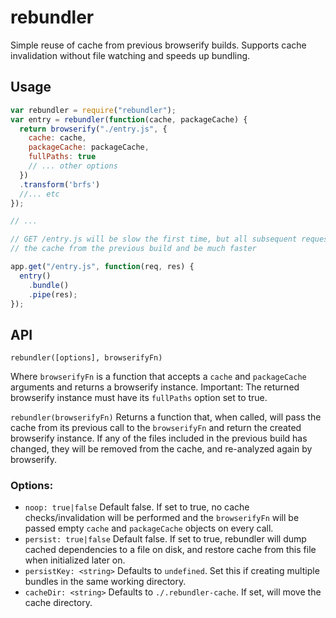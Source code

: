 # rebundler

Simple reuse of cache from previous browserify builds. Supports cache invalidation without file watching and speeds up
bundling.

## Usage

```js
var rebundler = require("rebundler");
var entry = rebundler(function(cache, packageCache) {
  return browserify("./entry.js", {
    cache: cache,
    packageCache: packageCache,
    fullPaths: true
    // ... other options
  })
  .transform('brfs')
  //... etc
});

// ...

// GET /entry.js will be slow the first time, but all subsequent requests will re-use
// the cache from the previous build and be much faster

app.get("/entry.js", function(req, res) {
  entry()
    .bundle()
    .pipe(res);
});
```

## API

`rebundler([options], browserifyFn)`

Where `browserifyFn` is a function that accepts a `cache` and `packageCache` arguments and returns a browserify instance.
Important: The returned browserify instance must have its `fullPaths` option set to true.

`rebundler(browserifyFn)` Returns a function that, when called, will pass the cache from its previous call to the `browserifyFn` and return the created browserify instance. If any of the files included in the previous build has changed, they will be removed from the cache, and re-analyzed again by browserify.

### Options:

- `noop: true|false` Default false. If set to true, no cache checks/invalidation will be performed and the `browserifyFn` will be passed empty `cache` and `packageCache` objects on every call.
- `persist: true|false` Default false. If set to true, rebundler will dump cached dependencies to a file on disk, and restore cache from this file when initialized later on.
- `persistKey: <string>` Defaults to `undefined`. Set this if creating multiple bundles in the same working directory.
- `cacheDir: <string>` Defaults to `./.rebundler-cache`. If set, will move the cache directory.
